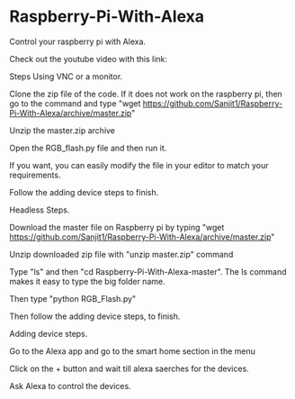 # Raspberry-Pi-With-Alexa
Control your raspberry pi with Alexa.

Check out the youtube video with this link:


Steps Using VNC or a monitor.

Clone the zip file of the code. If it does not work on the raspberry pi, then go to the command and type "wget https://github.com/Sanjit1/Raspberry-Pi-With-Alexa/archive/master.zip"

Unzip the master.zip archive

Open the RGB_flash.py file and then run it.

If you want, you can easily modify the file in your editor to match your requirements.

Follow the adding device steps to finish.


Headless Steps.

Download the master file on Raspberry pi by typing "wget https://github.com/Sanjit1/Raspberry-Pi-With-Alexa/archive/master.zip"

Unzip downloaded zip file with "unzip master.zip" command

Type "ls" and then "cd Raspberry-Pi-With-Alexa-master". The ls command makes it easy to type the big folder name.

Then type "python RGB_Flash.py"

Then follow the adding device steps, to finish. 


Adding device steps.

Go to the Alexa app and go to the smart home section in the menu

Click on the + button and wait till alexa saerches for the devices.  

Ask Alexa to control the devices.






